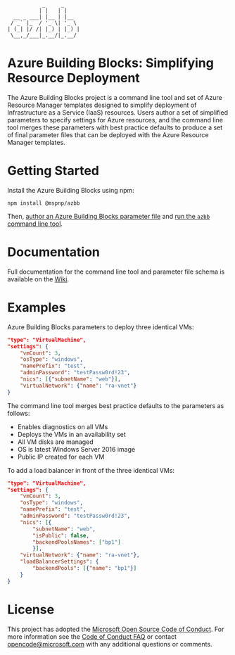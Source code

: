 ```
           _     _     
          | |   | |    
  __ _ ___| |__ | |__  
 / _` |_  / '_ \| '_ \ 
| (_| |/ /| |_) | |_) |
 \__,_/___|_.__/|_.__/ 
```
# Azure Building Blocks: Simplifying Resource Deployment

The Azure Building Blocks project is a command line tool and set of Azure Resource Manager templates designed to simplify deployment of Infrastructure as a Service (IaaS) resources. Users author a set of simplified parameters to specify settings for Azure resources, and the command line tool merges these parameters with best practice defaults to produce a set of final parameter files that can be deployed with the Azure Resource Manager templates.

# Getting Started

Install the Azure Building Blocks using npm:

```
npm install @mspnp/azbb
```

Then, [author an Azure Building Blocks parameter file](https://github.com/mspnp/template-building-blocks/wiki/create-a-template-building-blocks-parameter-file) and [run the `azbb` command line tool](https://github.com/mspnp/template-building-blocks/wiki/command-line-reference).

# Documentation

Full documentation for the command line tool and parameter file schema is available on the [Wiki](https://github.com/mspnp/template-building-blocks/wiki).

# Examples

Azure Building Blocks parameters to deploy three identical VMs:

```json
"type": "VirtualMachine",
"settings": {
    "vmCount": 3,
    "osType": "windows",
    "namePrefix": "test",
    "adminPassword": "testPassw0rd!23",
    "nics": [{"subnetName": "web"}],
    "virtualNetwork": {"name": "ra-vnet"}
}
```

The command line tool merges best practice defaults to the parameters as follows:

-	Enables diagnostics on all VMs
-	Deploys the VMs in an availability set 
-	All VM disks are managed
-	OS is latest Windows Server 2016 image
-	Public IP created for each VM

To add a load balancer in front of the three identical VMs:

```json
"type": "VirtualMachine",
"settings": {
    "vmCount": 3,
    "osType": "windows",
    "namePrefix": "test",
    "adminPassword": "testPassw0rd!23",
    "nics": [{
        "subnetName": "web",
        "isPublic": false,
        "backendPoolsNames": ["bp1"]
        }],
    "virtualNetwork": {"name": "ra-vnet"},
    "loadBalancerSettings": {
        "backendPools": [{"name": "bp1"}]
    }
}
```

# License 

This project has adopted the [Microsoft Open Source Code of Conduct](https://opensource.microsoft.com/codeofconduct/). For more information see the [Code of Conduct FAQ](https://opensource.microsoft.com/codeofconduct/faq/) or contact [opencode@microsoft.com](mailto:opencode@microsoft.com) with any additional questions or comments.

